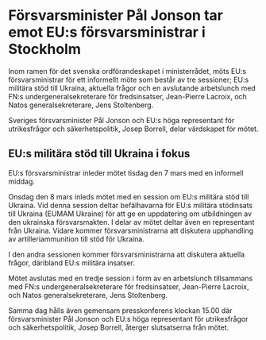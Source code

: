 # Försvarsminister Pål Jonson tar emot EU:s försvarsministrar i Stockholm

Inom ramen för det svenska ordförandeskapet i ministerrådet, möts EU:s försvarsministrar för ett informellt möte som består av tre sessioner; EU:s militära stöd till Ukraina, aktuella frågor och en avslutande arbetslunch med FN:s undergeneralsekreterare för fredsinsatser, Jean\-Pierre Lacroix, och Natos generalsekreterare, Jens Stoltenberg.

Sveriges försvarsminister Pål Jonson och EU:s höga representant för utrikesfrågor och säkerhetspolitik, Josep Borrell, delar värdskapet för mötet.

## EU:s militära stöd till Ukraina i fokus

EU:s försvarsministrar inleder mötet tisdag den 7 mars med en informell middag.

Onsdag den 8 mars inleds mötet med en session om EU:s militära stöd till Ukraina. Vid denna session deltar befälhavarna för EU:s militära stödinsats till Ukraina (EUMAM Ukraine) för att ge en uppdatering om utbildningen av den ukrainska försvarsmakten. I delar av mötet deltar även en representant från Ukraina. Vidare kommer försvarsministrarna att diskutera upphandling av artilleriammunition till stöd för Ukraina.

I den andra sessionen kommer försvarsministrarna att diskutera aktuella frågor, däribland EU:s militära insatser.

Mötet avslutas med en tredje session i form av en arbetslunch tillsammans med FN:s undergeneralsekreterare för fredsinsatser, Jean\-Pierre Lacroix, och Natos generalsekreterare, Jens Stoltenberg.

Samma dag hålls även gemensam presskonferens klockan 15\.00 där försvarsminister Pål Jonson och EU:s höga representant för utrikesfrågor och säkerhetspolitik, Josep Borrell, återger slutsatserna från mötet.

